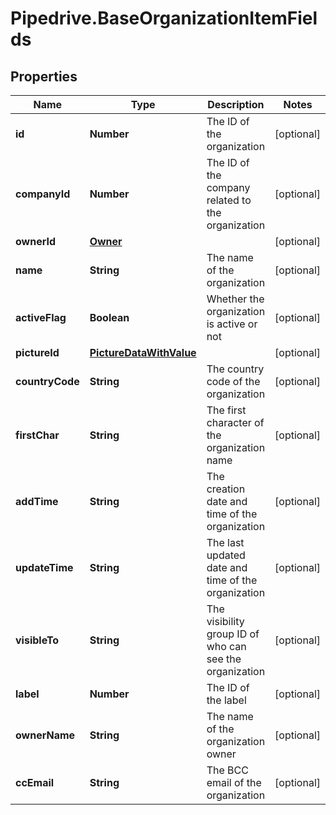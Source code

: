 # Pipedrive.BaseOrganizationItemFields

## Properties

Name | Type | Description | Notes
------------ | ------------- | ------------- | -------------
**id** | **Number** | The ID of the organization | [optional] 
**companyId** | **Number** | The ID of the company related to the organization | [optional] 
**ownerId** | [**Owner**](Owner.md) |  | [optional] 
**name** | **String** | The name of the organization | [optional] 
**activeFlag** | **Boolean** | Whether the organization is active or not | [optional] 
**pictureId** | [**PictureDataWithValue**](PictureDataWithValue.md) |  | [optional] 
**countryCode** | **String** | The country code of the organization | [optional] 
**firstChar** | **String** | The first character of the organization name | [optional] 
**addTime** | **String** | The creation date and time of the organization | [optional] 
**updateTime** | **String** | The last updated date and time of the organization | [optional] 
**visibleTo** | **String** | The visibility group ID of who can see the organization | [optional] 
**label** | **Number** | The ID of the label | [optional] 
**ownerName** | **String** | The name of the organization owner | [optional] 
**ccEmail** | **String** | The BCC email of the organization | [optional] 



